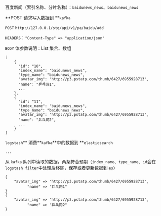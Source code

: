 百度新闻（索引名称、分片名称）：`baidunews_news`、`baidunews_news`



**POST 请求写入数据到 **`kafka`

`POST` `http://127.0.0.1/stq/api/v1/pa/baidu/add`

`HEADERS`：`"Content-Type" => "application/json"`

`BODY` 体参数说明：List 集合、数组

```
[
    {
      "id": "10",
      "index_name": "baidunews_news",
      "type_name": "baidunews_news",
      "avatar_img": "http://p3.pstatp.com/thumb/6427/6955928713",
      "name": "乒乓网1",
      ...
    },
    {
      "id": "11",
      "index_name": "baidunews_news",
      "type_name": "baidunews_news",
      "avatar_img": "http://p3.pstatp.com/thumb/6427/6955928713",
      "name": "乒乓网2",
      ...
    }
]
```

`logstash`** 消费**`kafka`**中的数据到 **`elasticsearch`

```
...
```

从 `kafka` 队列中读取的数据，两条符合预期（`index_name`、`type_name`、`id`会在`logstash filter`中处理后移除，保存或者更新数据到 `es`）

```
{
    "avatar_img" => "http://p3.pstatp.com/thumb/6427/6955928713",
          "name" => "乒乓网1"
}
{
    "avatar_img" => "http://p3.pstatp.com/thumb/6427/6955928713",
          "name" => "乒乓网2"
}
```



